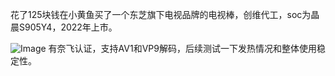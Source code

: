 花了125块钱在小黄鱼买了一个东芝旗下电视品牌的电视棒，创维代工，soc为晶晨S905Y4，2022年上市。

![Image](https://github.com/user-attachments/assets/4f0ea020-c538-4b3b-ad09-920c9715c093)
有奈飞认证，支持AV1和VP9解码，后续测试一下发热情况和整体使用稳定性。